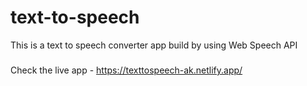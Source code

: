 # text-to-speech
This is a text to speech converter app build by using Web Speech API 
###
Check the live app - https://texttospeech-ak.netlify.app/
